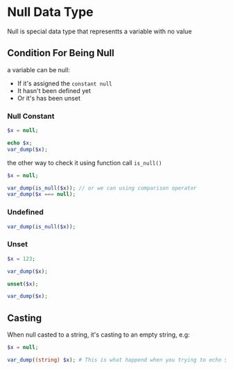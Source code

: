 
# Null Data Type

Null is special data type that representts a variable with no value

## Condition For Being Null

a variable can be null:

- If it's assigned the ```constant null```
- It hasn't been defined yet
- Or it's has been unset

### Null Constant

```php
$x = null;

echo $x;
var_dump($x);
```

the other way to check it using function call ```is_null()```

```php
$x = null;

var_dump(is_null($x)); // or we can using comparison operator
var_dump($x === null);
```

### Undefined

```php
var_dump(is_null($x));
```

### Unset

```php
$x = 123;

var_dump($x);

unset($x);

var_dump($x);
```

## Casting

When null casted to a string, it's casting to an empty string, e.g:

```php
$x = null;

var_dump((string) $x); # This is what happend when you trying to echo $x = null
```

